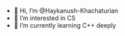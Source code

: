 - 👋 Hi, I’m @Haykanush-Khachaturian
- 👀 I’m interested in CS
- 🌱 I’m currently learning C++ deeply

<!---
Haykanush-Khachaturian/Haykanush-Khachaturian is a ✨ special ✨ repository because its `README.md` (this file) appears on your GitHub profile.
You can click the Preview link to take a look at your changes.
--->
